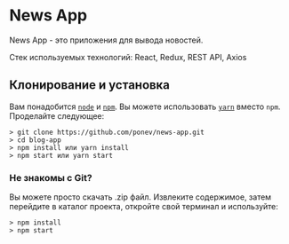 # News App

News App - это приложения для вывода новостей.

Стек используемых технологий: React, Redux, REST API, Axios

## Клонирование и установка
Вам понадобится <code>[node](https://nodejs.org/en/)</code> и <code>[npm](https://www.npmjs.com/)</code>. Вы можете использовать <code>[yarn](https://yarnpkg.com/en/)</code> вместо <code>npm</code>.
Проделайте следующее:
```
> git clone https://github.com/ponev/news-app.git
> cd blog-app
> npm install или yarn install
> npm start или yarn start
```

### Не знакомы с Git?
Вы можете просто скачать .zip файл. Извлеките содержимое, затем перейдите в каталог проекта, откройте свой терминал и используйте:
```
> npm install
> npm start
```